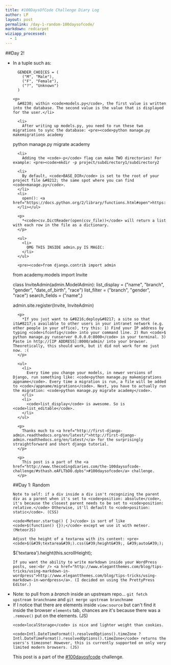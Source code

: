 ```yaml
---
title: #100DaysOfCode Challenge Diary Log
author: LP
layout: post
permalink: /day-1-random-100daysofcode/
markdown: redcarpet
wiziapp_processed:
  - 1
---
```

##Day 2!

<ul>
  <li>
    In a tuple such as: <pre><code>  GENDER_CHOICES = (
    ("M", "Male"),
    ("F", "Female"),
    ("?", "Unknown")
  )
</code></pre>
    
    <p>
      &#8230; within <code>models.py</code>, the first value is written into the database. The second value is the value that is displayed for the user.</li> 
      
      <li>
        After writing up models.py, you need to run these two migrations to sync the database: <pre><code>python manage.py makemigrations academy
python manage.py migrate academy
</code></pre>
      </li>
      
      <li>
        Adding the <code>-p</code> flag can make TWO directories! For example: <pre><code>mkdir -p project/subdirectory1/subdirectory2
</code></pre>
      </li>
      
      <li>
        By default, <code>BASE_DIR</code> is set to the root of your project file &#8212; the same spot where you can find <code>manage.py</code>.
      </li>
      <li>
        open(): <a href="https://docs.python.org/2/library/functions.html#open">https://docs.python.org/2/library/functions.html#open</a>
      </li></ul> 
      
      <p>
        *<code>csv.DictReader(open(csv_file))</code> will return a list with each row in the file as a dictionary.
      </p>
      
      <ul>
        <li>
          OMG THIS INSIDE admin.py IS MAGIC:
        </li>
      </ul>
      
      <pre><code>from django.contrib import admin
from academy.models import Invite

class InviteAdmin(admin.ModelAdmin):
    list_display = ("name", "branch", "gender", "date_of_birth", "race")
    list_filter = ("branch", "gender", "race")
    search_fields = ("name",)

admin.site.register(Invite, InviteAdmin)
</code></pre>
      
      <p>
        *If you just want to &#8216;deploy&#8217; a site so that it&#8217;s available to other users in your intranet network (e.g. other people in your office), try this: 1) Find your IP address by typing <code>ifconfig</code> into your command line. 2) Run <code>$ python manage.py runserver 0.0.0.0:8000</code> in your terminal. 3) Paste in http://[IP ADDRESS]:8000/admin/ into your browser. Theoretically, this should work, but it did not work for me just now. :(
      </p>
      
      <ul>
        <li>
          Every time you change your models, in newer versions of Django, run something like: <code>python manage.py makemigrations appname</code>. Every time a migration is run, a file will be added to <code>/appname/migrations</code>. Next, you have to actually run the migration: <code>python manage.py migrate academy</code>.
        </li>
        <li>
          <code>list_display</code> is awesome. So is <code>list_editable</code>.
        </li>
      </ul>
      
      <p>
        Thanks much to <a href="http://first-django-admin.readthedocs.org/en/latest/">http://first-django-admin.readthedocs.org/en/latest/</a> for the surprisingly straightforward and short django tutorial.
      </p>
      
      <p>
        This post is a part of the <a href="http://www.thecodingdiaries.com/the-100daysofcode-challenge/#sthash.eAFLTbDO.dpbs">#100daysofcode</a> challenge.
      </p>






##Day 1: Random

    Note to self: if a div inside a div isn't recognizing the parent div as a parent when it's set to <code>position: absolute</code>, it's because the closest parent needs to be set to <code>position: relative.</code> Otherwise, it'll default to <code>position: static</code>. (CSS)

    <code>Meteor.startup() { }</code> is sort of like <code>$(function() {});</code> except we use it with meteor. (MeteorJS)

    Adjust the height of a textarea with its content: <pre><code>$(&#39;textarea&#39;).css(&#39;height&#39;, &#39;auto&#39;); 
$(&#39;textarea&#39;).height(this.scrollHeight);
</code></pre>
  
    If you want the ability to write markdown inside your WordPress posts, see:<br /> <a href="http://www.elegantthemes.com/blog/tips-tricks/using-markdown-in-wordpress">http://www.elegantthemes.com/blog/tips-tricks/using-markdown-in-wordpress</a>. (I decided on using the PrettyPress Editor.)
  </li>
  <li>
    Note: to pull from a <em>branch</em> inside an upstream repo&#8230; <code>git fetch upstream branchname</code> and <code>git merge upstream branchname</code>
  </li>
  <li>
    If I notice that there are elements inside <code>view:source</code> but can't find it inside the browser <code>elements</code> tab, chances are it's because there was a <code>.remove()</code> put on the elements. (JS)

    <code>localStorage</code> is nice and lighter weight than cookies.

    <code>Intl.DateTimeFormat().resolvedOptions().timeZone ? Intl.DateTimeFormat().resolvedOptions().timeZone</code> returns the users's timezone! However, this is currently supported on only very limited modern browsers. (JS)


This post is a part of the [#100dayosfcode](http://www.thecodingdiaries.com/the-100daysofcode-challenge/) challenge.
